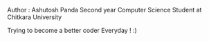 Author : Ashutosh Panda
Second year Computer Science Student at Chitkara University

Trying to become a better coder Everyday ! :)

